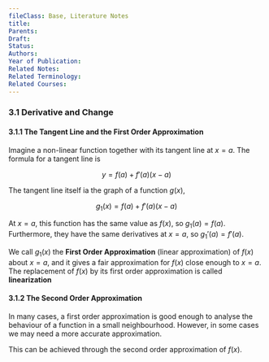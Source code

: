 ```yaml
---
fileClass: Base, Literature Notes
title: 
Parents: 
Draft: 
Status: 
Authors: 
Year of Publication: 
Related Notes: 
Related Terminology: 
Related Courses: 
---
```

### 3.1 Derivative and Change
#### 3.1.1 The Tangent Line and the First Order Approximation
Imagine a non-linear function together with its tangent line at $x=a$. The formula for a tangent line is 

$$
y=f(a)+f'(a)(x-a)
$$

The tangent line itself ia the graph of a function $g(x)$,

$$
g_1(x)=f(a)+f'(a)(x-a)
$$

At $x=a$, this function has the same value as $f(x)$, so $g_1(a)=f(a)$. Furthermore, they have the same derivatives at $x=a$, so $g_1'(a)=f'(a)$. 

We call $g_1(x)$ the **First Order Approximation** (linear approximation) of $f(x)$ about $x=a$, and it gives a fair approximation for $f(x)$ close enough to $x=a$. The replacement of $f(x)$ by its first order approximation is called **linearization**

#### 3.1.2 The Second Order Approximation
In many cases, a first order approximation is good enough to analyse the behaviour of a function in a small neighbourhood. However, in some cases we may need a more accurate approximation. 

This can be achieved through the second order approximation of $f(x)$. 